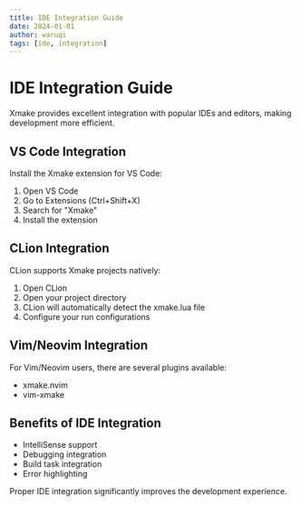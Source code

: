 ```yaml
---
title: IDE Integration Guide
date: 2024-01-01
author: waruqi
tags: [ide, integration]
---
```


# IDE Integration Guide

Xmake provides excellent integration with popular IDEs and editors, making development more efficient.

## VS Code Integration

Install the Xmake extension for VS Code:

1. Open VS Code
2. Go to Extensions (Ctrl+Shift+X)
3. Search for "Xmake"
4. Install the extension

## CLion Integration

CLion supports Xmake projects natively:

1. Open CLion
2. Open your project directory
3. CLion will automatically detect the xmake.lua file
4. Configure your run configurations

## Vim/Neovim Integration

For Vim/Neovim users, there are several plugins available:

- xmake.nvim
- vim-xmake

## Benefits of IDE Integration

- IntelliSense support
- Debugging integration
- Build task integration
- Error highlighting

Proper IDE integration significantly improves the development experience.